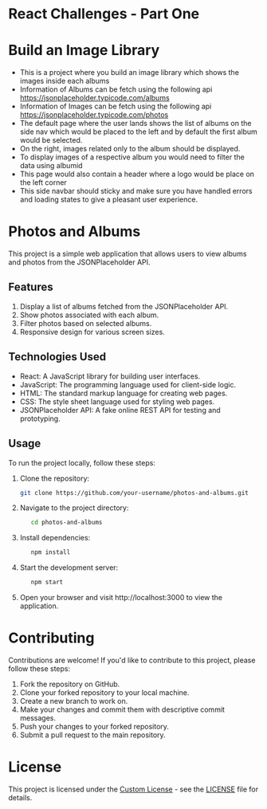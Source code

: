 # React Challenges - Part One

# Build an Image Library

- This is a project where you build an image library which shows the images inside each albums
- Information of Albums can be fetch using the following api https://jsonplaceholder.typicode.com/albums
- Information of Images can be fetch using the following api https://jsonplaceholder.typicode.com/photos
- The default page where the user lands shows the list of albums on the side nav which would be placed to the left and by default the first album would be selected.
- On the right, images related only to the album should be displayed.
- To display images of a respective album you would need to filter the data using albumid
- This page would also contain a header where a logo would be place on the left corner
- This side navbar should sticky and make sure you have handled errors and loading states to give a pleasant user experience.

# Photos and Albums

This project is a simple web application that allows users to view albums and photos from the JSONPlaceholder API.

## Features

1. Display a list of albums fetched from the JSONPlaceholder API.
2. Show photos associated with each album.
3. Filter photos based on selected albums.
4. Responsive design for various screen sizes.

## Technologies Used

- React: A JavaScript library for building user interfaces.
- JavaScript: The programming language used for client-side logic.
- HTML: The standard markup language for creating web pages.
- CSS: The style sheet language used for styling web pages.
- JSONPlaceholder API: A fake online REST API for testing and prototyping.

## Usage

To run the project locally, follow these steps:

1. Clone the repository:

   ```bash
   git clone https://github.com/your-username/photos-and-albums.git

2. Navigate to the project directory:

   ```bash
      cd photos-and-albums

3. Install dependencies:

   ```bash
      npm install

4. Start the development server:

   ```bash
      npm start

5. Open your browser and visit http://localhost:3000 to view the application.

# Contributing

Contributions are welcome! If you'd like to contribute to this project, please follow these steps:

1. Fork the repository on GitHub.
2. Clone your forked repository to your local machine.
3. Create a new branch to work on.
4. Make your changes and commit them with descriptive commit messages.
5. Push your changes to your forked repository.
6. Submit a pull request to the main repository.

# License

This project is licensed under the [Custom License](./LICENSE.txt) - see the [LICENSE](./LICENSE.txt) file for details.